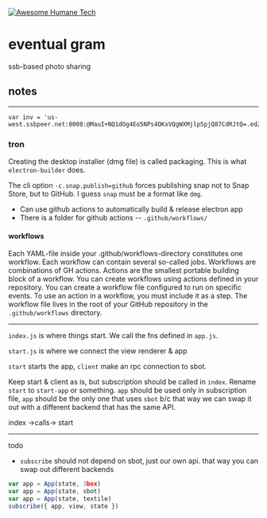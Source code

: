 [![Awesome Humane Tech](https://raw.githubusercontent.com/humanetech-community/awesome-humane-tech/main/humane-tech-badge.svg?sanitize=true)](https://github.com/humanetech-community/awesome-humane-tech)

# eventual gram

ssb-based photo sharing


## notes
-------------------

```
var inv = 'us-west.ssbpeer.net:8008:@MauI+NQ1dOg4Eo5NPs4OKxVQgWXMjlp5pjQ87CdRJtQ=.ed25519~F6cXW6IMaLPZXNNHTAq9UL70lc1w5qfFdQybHTWTwko='
```

### tron
Creating the desktop installer (dmg file) is called packaging. This is what `electron-builder` does. 

The cli option `-c.snap.publish=github` forces publishing snap not to Snap Store, but to GitHub. I guess `snap` must be a format like `dmg`.

* Can use github actions to automatically build & release electron app
* There is a folder for github actions -- `.github/workflows/`

#### workflows
Each YAML-file inside your .github/workflows-directory constitutes one workflow. Each workflow can contain several so-called jobs. Workflows are combinations of GH actions. Actions are the smallest portable building block of a workflow. You can create workflows using actions defined in your repository. You can create a workflow file configured to run on specific events. To use an action in a workflow, you must include it as a step. The workflow file lives in the root of your GitHub repository in the `.github/workflows` directory.


----------------------------------------


`index.js` is where things start. We call the fns defined in `app.js`.

`start.js` is where we connect the view renderer & app

`start` starts the app, `client` make an rpc connection to sbot.

Keep start & client as is, but subscription should be called in `index`. Rename `start` to `start-app` or something. `app` should be used only in subscription file, `app` should be the only one that uses `sbot` b/c that way we can swap it out with a different backend that has the same API.

index ->calls-> start

-----------------------------------------

todo
* `subscribe` should not depend on sbot, just our own api. that way you can swap out different backends

```js
var app = App(state, 3box)
var app = App(state, sbot)
var app = App(state, textile)
subscribe({ app, view, state })
```
